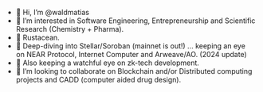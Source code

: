 - 👋 Hi, I’m @waldmatias
- 👀 I’m interested in Software Engineering, Entrepreneurship and Scientific Research (Chemistry + Pharma).
- 🦀 Rustacean.
- 🌱 Deep-diving into Stellar/Soroban (mainnet is out!)  ... keeping an eye on NEAR Protocol, Internet Computer and Arweave/AO. (2024 update)
- 👀 Also keeping a watchful eye on zk-tech development.
- 💞️ I’m looking to collaborate on Blockchain and/or Distributed computing projects and CADD (computer aided drug design). 

<!---
waldmatias/waldmatias is a ✨ special ✨ repository because its `README.md` (this file) appears on your GitHub profile.
You can click the Preview link to take a look at your changes.
--->
